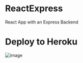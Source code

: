 # ReactExpress
React App with an Express Backend
# Deploy to Heroku
![image](https://user-images.githubusercontent.com/19554935/46584461-6b777800-ca31-11e8-8e74-796406326e7a.png)
